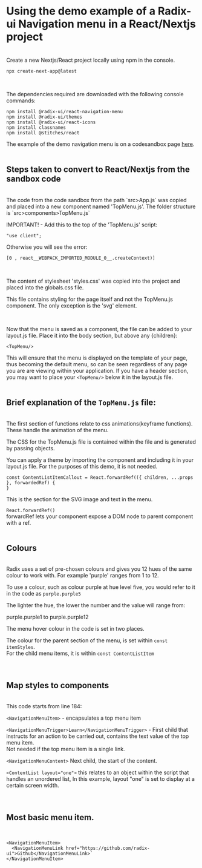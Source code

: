 # Using the demo example of a Radix-ui Navigation menu in a React/Nextjs project

<br>
Create a new Nextjs/React project locally using npm in the console.

```
npx create-next-app@latest
```
<br>

The dependencies required are downloaded with the following console commands:<br>

```
npm install @radix-ui/react-navigation-menu
npm install @radix-ui/themes
npm install @radix-ui/react-icons
npm install classnames
npm install @stitches/react
```

The example of the demo navigation menu is on a codesandbox page [here](https://codesandbox.io/p/sandbox/radix-ui-nav-menu-8r4sx4?file=%2Fsrc%2FApp.js).
<br>
<br>



## Steps taken to convert to React/Nextjs from the sandbox code


<br>
The code from the code sandbox from the path `src>App.js` was copied and placed into a new component named 'TopMenu.js'.
The folder structure is `src>components>TopMenu.js`<br>

IMPORTANT! - Add this to the top of the 'TopMenu.js' script:<br>

```
"use client";
```

Otherwise you will see the error:
```
[0 , react__WEBPACK_IMPORTED_MODULE_0__.createContext)]
```


<br>

The content of stylesheet 'styles.css' was copied into the project and placed into the globals.css file.

This file contains styling for the page itself and not the TopMenu.js component. The only exception is the 'svg' element.

<br>

Now that the menu is saved as a component, the file can be added to your layout.js file.
Place it into the body section, but above any {children}:

```<TopMenu/>```

This will ensure that the menu is displayed on the template of your page, thus becoming the default menu, so can be seen regardless of any page you are are viewing within your application.
If you have a header section, you may want to place your `<TopMenu/>` below it in the layout.js file.
<br>
<br>



## Brief explanation of the `TopMenu.js` file:


<br>
The first section of functions relate to css animations(keyframe functions).
These handle the animation of the menu.

The CSS for the TopMenu.js file is contained within the file and is generated by passing objects.


You can apply a theme by importing the component and including it in your layout.js file.
For the purposes of this demo, it is not needed.

```
const ContentListItemCallout = React.forwardRef(({ children, ...props }, forwardedRef) {
}
```

This is the section for the SVG image and text in the menu.


`React.forwardRef()`<br>
forwardRef lets your component expose a DOM node to parent component with a ref.
<br>
<br>



## Colours


<br>
Radix uses a set of pre-chosen colours and gives you 12 hues of the same colour to work with.
For example 'purple' ranges from 1 to 12. 

To use a colour, such as colour purple at hue level five, you would refer to it in the code as `purple.purple5`

The lighter the hue, the lower the number and the value will range from:

purple.purple1 to purple.purple12
<br>

The menu hover colour in the code is set in two places.

The colour for the parent section of the menu, is set within `const itemStyles`.<br>
For the child menu items, it is within `const ContentListItem`<br> 
<br>
<br>



## Map styles to components


<br>
This code starts from line 184:<br>


`<NavigationMenuItem>` - encapsulates a top menu item<br>

`<NavigationMenuTrigger>Learn</NavigationMenuTrigger>` - First child that instructs for an 
action to be carried out, contains the text value of the top menu item.<br>
Not needed if the top menu item is a single link.<br>

`<NavigationMenuContent>` Next child, the start of the content.

`<ContentList layout="one">` this relates to an object within the script that handles an unordered list, 
In this example, layout "one" is set to display at a certain screen width.<br>
<br>
<br>



## Most basic menu item.


<br>

```
<NavigationMenuItem>
  <NavigationMenuLink href="https://github.com/radix-ui">Github</NavigationMenuLink>`
</NavigationMenuItem>
```


